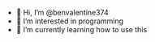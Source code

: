- 👋 Hi, I’m @benvalentine374
- 👀 I’m interested in programming
- 🌱 I’m currently learning how to use this

<!---
benvalentine374/benvalentine374 is a ✨ special ✨ repository because its `README.md` (this file) appears on your GitHub profile.
You can click the Preview link to take a look at your changes.
--->
